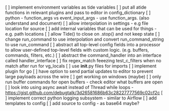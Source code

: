 [ ] implement environment variables as tide variables
[ ] put all atide functions in relevant plugins and pass to editor in config_dictionary
[ ] python - function_args vs event_input_args - use function_args.  (also understand and document)
[ ] allow interpolation in settings - e.g file location for source
[ ] add internal variables that can be used for things - e.g. path locations
[ ] allow Tide() to close on .stop() and not keep state
[ ] change run_command to use interpolation and convert run_command_string to use run_command
[ ] abstract all top-level config fields into a processor to allow user-defined top-level fields with custom logic. (e.g. buffers, commands, filters, etc.)
[ ] abstract the command_handler into an interface called handler_interface
[ ] fix regex_match feeezing test_c_filters when no match after run for vg_locals
[ ] use __init__.py files for imports
[ ] implement plugin for go
[ ] have option to send partial updates to editor to prevent large payloads across the wire
[ ] get working on windows (maybe)
[ ] only run buffer commands for open buffers - check editor what buffers are open
[ ] look into using async await instead of Thread while loops - https://gist.github.com/debugtalk/3d26581686b63c28227777569c02cf2c
[ ] implement correct python logging subsystem - similar to Airflow
[ ] add templates to config
[ ] add source to config - as base64 maybe?
